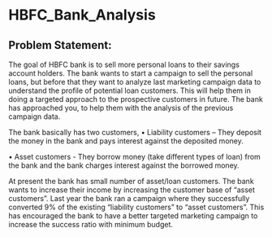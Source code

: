 # HBFC_Bank_Analysis
## Problem Statement:

The goal of HBFC bank is to sell more personal loans to their savings account holders. The bank wants to start a campaign to sell the personal loans, but before that they want to analyze last marketing campaign data to understand the profile of potential loan customers. This will help them in doing a targeted approach to the prospective customers in  future. The bank has approached you, to help them with the analysis of the previous campaign  data. 

The bank basically has two customers,
• Liability customers – They deposit the money in the bank and pays interest against 
the deposited money.

• Asset customers - They borrow money (take different types of loan) from the bank 
and the bank charges interest against the borrowed money.

At present the bank has small number of asset/loan customers. The bank wants to increase  their income by increasing the customer base of “asset customers”. Last year the bank ran a 
campaign where they successfully converted 9% of the existing “liability customers” to “asset  customers”. This has encouraged the bank to have a better targeted marketing campaign to  increase the success ratio with minimum budget. 
